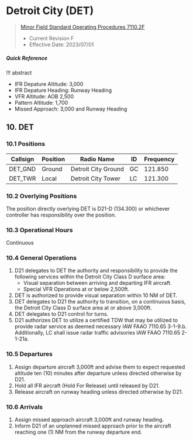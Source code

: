 # Detroit City (DET)
> [Minor Field Standard Operating Procedures 7110.2F](../../authority-sections/7110.2F-authority.md)
> - Current Revision F
> - Effective Date: 2023/07/01

##### Quick Reference
!!! abstract
- IFR Depature Altitude: 3,000
- IFR Depature Heading: Runway Heading
- VFR Altitude: AOB 2,500
- Pattern Altitude: 1,700
- Missed Approach: 3,000 and Runway Heading

## 10. DET

### 10.1 Positions
| Callsign | Position | Radio Name | ID | Frequency |
| -- | -- | -- | -- | -- |
| DET_GND | Ground | Detroit City Ground | GC | 121.850 |
| DET_TWR | Local | Detroit City Tower | LC | 121.300 |

### 10.2 Overlying Positions
The position directly overlying DET is D21-D (134.300) or whichever controller has responsibility over the position.

### 10.3 Operational Hours
Continuous

### 10.4 General Operations
1. D21 delegates to DET the authority and responsibility to provide the following services within the Detroit City Class D surface area:
    - Visual separation between arriving and departing IFR aircraft.
    - Special VFR Operations at or below 2,500ft.
2. DET is authorized to provide visual separation within 10 NM of DET.
3. DET delegates to D21 the authority to transition, on a continuous basis, the Detroit City Class D surface area at or above 3,000ft.
4. DET delegates to D21 control for turns.
5. D21 authorizes DET to utilize a certified TDW that may be utilized to provide radar service as deemed necessary IAW FAAO 7110.65 3-1-9.b. Additionally, LC shall issue radar traffic advisories IAW FAAO 7110.65 2-1-21a.

### 10.5 Departures
1. Assign departure aircraft 3,000ft and advise them to expect requested altitude ten (10) minutes after departure unless directed otherwise by D21.
2. Hold all IFR aircraft (Hold For Release) until released by D21.
3. Release aircraft on runway heading unless directed otherwise by D21. 


### 10.6 Arrivals
1. Assign missed approach aircraft 3,000ft and runway heading.
2. Inform D21 of an unplanned missed approach prior to the aircraft reaching one (1) NM from the runway departure end.
